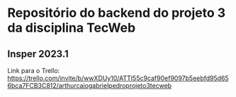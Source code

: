# Repositório do backend do projeto 3 da disciplina TecWeb 
## Insper 2023.1

Link para o Trello: https://trello.com/invite/b/wwXDUy10/ATTI55c9caf90ef9097b5eebfd95d656bca7FCB3C812/arthurcaiogabrielpedroprojeto3tecweb
